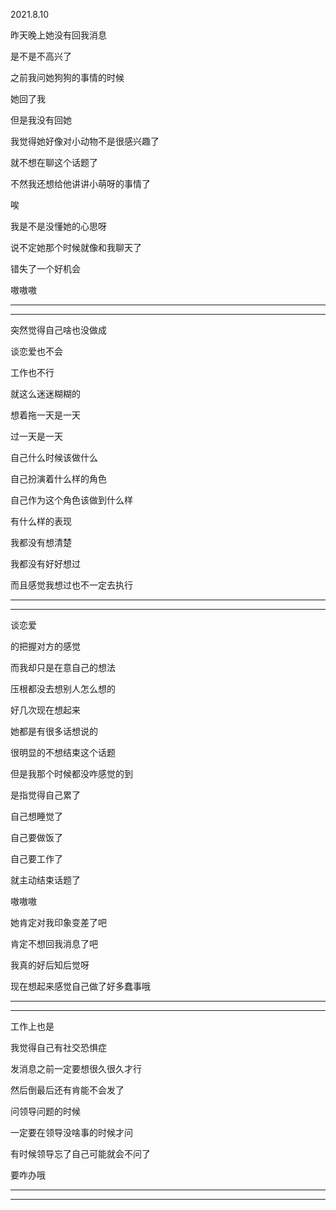 2021.8.10

昨天晚上她没有回我消息

是不是不高兴了

之前我问她狗狗的事情的时候

她回了我

但是我没有回她

我觉得她好像对小动物不是很感兴趣了

就不想在聊这个话题了

不然我还想给他讲讲小萌呀的事情了

唉

我是不是没懂她的心思呀

说不定她那个时候就像和我聊天了

错失了一个好机会

嗷嗷嗷

---------

-------

突然觉得自己啥也没做成

谈恋爱也不会

工作也不行

就这么迷迷糊糊的

想着拖一天是一天

过一天是一天

自己什么时候该做什么

自己扮演着什么样的角色

自己作为这个角色该做到什么样

有什么样的表现

我都没有想清楚

我都没有好好想过

而且感觉我想过也不一定去执行

------

--------

谈恋爱

的把握对方的感觉

而我却只是在意自己的想法

压根都没去想别人怎么想的

好几次现在想起来

她都是有很多话想说的

很明显的不想结束这个话题

但是我那个时候都没咋感觉的到

是指觉得自己累了

自己想睡觉了

自己要做饭了

自己要工作了

就主动结束话题了

嗷嗷嗷

 她肯定对我印象变差了吧

肯定不想回我消息了吧

我真的好后知后觉呀

现在想起来感觉自己做了好多蠢事哦

-------

----------

工作上也是

我觉得自己有社交恐惧症

发消息之前一定要想很久很久才行

然后倒最后还有肯能不会发了

问领导问题的时候

一定要在领导没啥事的时候才问

有时候领导忘了自己可能就会不问了

要咋办哦

---------

-------


